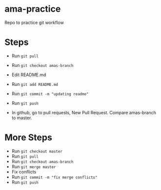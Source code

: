 # ama-practice
Repo to practice git workflow

# Steps

*  Run `git pull`
*  Run `git checkout amas-branch`
*  Edit README.md
*  Run `git add README.md`
*  Run `git commit -m "updating readme"`
*  Run `git push`

*  In github, go to pull requests, New Pull Request. Compare amas-branch to master.

# More Steps
*  Run `git checkout master`
*  Run `git pull`
*  Run `git checkout amas-branch`
*  Run `git merge master`
*  Fix conflicts
*  Run `git commit -m "fix merge conflicts"`
*  Run `git push`

